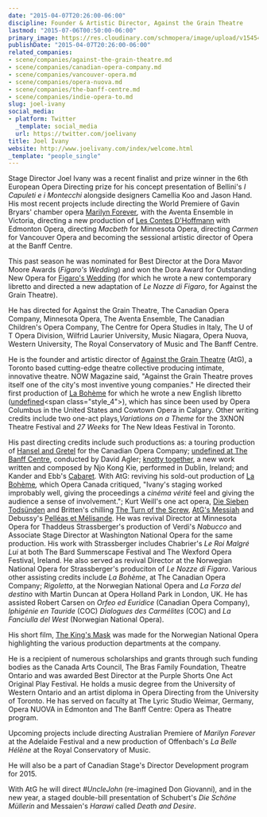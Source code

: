 ```yaml
---
date: "2015-04-07T20:26:00-06:00"
discipline: Founder & Artistic Director, Against the Grain Theatre
lastmod: "2015-07-06T00:50:00-06:00"
primary_image: https://res.cloudinary.com/schmopera/image/upload/v1545409169/media/webhook-uploads/1436165401904/image1.JPG.JPG
publishDate: "2015-04-07T20:26:00-06:00"
related_companies:
- scene/companies/against-the-grain-theatre.md
- scene/companies/canadian-opera-company.md
- scene/companies/vancouver-opera.md
- scene/companies/opera-nuova.md
- scene/companies/the-banff-centre.md
- scene/companies/indie-opera-to.md
slug: joel-ivany
social_media:
- platform: Twitter
  _template: social_media
  url: https://twitter.com/joelivany
title: Joel Ivany
website: http://www.joelivany.com/index/welcome.html
_template: "people_single"
---
```


Stage Director Joel Ivany was a recent finalist and prize winner in the 6th European Opera Directing prize for his concept presentation of Bellini's _I Capuleti e i Montecchi_ alongside designers Camellia Koo and Jason Hand. His most recent projects include directing the World Premiere of Gavin Bryars' chamber opera [Marilyn Forever](http://www.joelivany.com/index/Marilyn_Forever.html "Marilyn_Forever.html")_,_ with the Aventa Ensemble in Victoria, directing a new production of [Les Contes D'Hoffmann](http://www.joelivany.com/index/contes_dhoffmann.html "contes_dhoffmann.html") with Edmonton Opera, directing _Macbeth_ for Minnesota Opera, directing _Carmen_ for Vancouver Opera and becoming the sessional artistic director of Opera at the Banff Centre.  

This past season he was nominated for Best Director at the Dora Mavor Moore Awards (_Figaro's Wedding_) and won the Dora Award for Outstanding New Opera for [Figaro's Wedding](http://www.againstthegraintheatre.com/shows/figaro "http://www.againstthegraintheatre.com/shows/figaro") (for which he wrote a new contemporary libretto and directed a new adaptation of _Le Nozze di Figaro_, for Against the Grain Theatre).

He has directed for Against the Grain Theatre, The Canadian Opera Company, Minnesota Opera, The Aventa Ensemble, The Canadian Children's Opera Company, The Centre for Opera Studies in Italy, The U of T Opera Division, Wilfrid Laurier University, Music Niagara, Opera Nuova, Western University, The Royal Conservatory of Music and The Banff Centre.  

<span class="style_2">He is the founder and artistic director of </span>[Against the Grain Theatre](http://www.againstthegraintheatre.com/ "http://www.againstthegraintheatre.com") (AtG), a Toronto based cutting-edge theatre collective producing intimate, innovative theatre. NOW Magazine said<span class="style_3">, "Against the Grain Theatre proves itself one of the city's most inventive young companies." He directed their first</span> production of [La Bohème](http://www.againstthegraintheatre.com/index/La_Boheme.html "http://www.againstthegraintheatre.com/index/La_Boheme.html") for which he wrote a new English libretto <span class="style_4">(</span>[undefined](http://www.againstthegraintheatre.com/ "http://www.againstthegraintheatre.com")<span class="style_4">), which has since been used by Opera Columbus in the United States and Cowtown Opera in Calgary. </span>Other writing credits include two one-act plays,_Variations on a Theme_ for the 3XNON Theatre Festival and _27 Weeks_ for The New Ideas Festival in Toronto.  

His past directing credits include such productions as: a touring production of [Hansel and Gretel](http://www.joelivany.com/index/UncleJohn.html "UncleJohn.html") for the Canadian Opera Company; [undefined at The Banff Centre](http://www.joelivany.com/index/cosi_fan_tutte.html "cosi_fan_tutte.html"), conducted by David Agler; [knotty together](http://www.joelivany.com/index/Carmen.html "Carmen.html"), a new work written and composed by Njo Kong Kie, performed in Dublin, Ireland; and Kander and Ebb's [Cabaret](http://www.joelivany.com/index/AtGs_Messiah.html "AtGs_Messiah.html")_._ With AtG: reviving his sold-out production of [La Bohème](http://www.joelivany.com/index/la_boheme-remount.html "la_boheme-remount.html")_,_ which Opera Canada critiqued, "Ivany's staging worked improbably well, giving the proceedings a _cinéma vérité_ feel and giving the audience a sense of involvement."; Kurt Weill's one act opera, [Die Sieben Todsünden](http://www.joelivany.com/index/the_7_deadly_sins.html "the_7_deadly_sins.html") and Britten's chilling [The Turn of the Screw](http://www.joelivany.com/index/turn_of_the_screw.html "turn_of_the_screw.html"), [AtG's Messiah](http://www.joelivany.com/index/AtGs_Messiah.html "AtGs_Messiah.html") and Debussy's [Pelléas et Mélisande](http://www.joelivany.com/index/pelleas_et_melisande.html "pelleas_et_melisande.html")_._ He was revival Director at Minnesota Opera for Thaddeus Strassberger's production of Verdi's _Nabucco_ and Associate Stage Director at Washington National Opera for the same production. His work with Strassberger includes Chabrier's _Le Roi Malgré Lui_ at both The Bard Summerscape Festival and The Wexford Opera Festival, Ireland. He also served as revival Director at the Norwegian National Opera for Strassberger's produciton of _Le Nozze di Figaro_. Various other assisting credits include _La Bohème_, at The Canadian Opera Company; _Rigoletto_, at the Norwegian National Opera and _La Forza del destino_ with Martin Duncan at Opera Holland Park in London, UK. He has assisted Robert Carsen on _Orfeo ed Euridice_ (Canadian Opera Company), _Iphigénie en Tauride_ (COC) _Dialogues des Carmélites_ (COC) and _La Fanciulla del West_ (Norwegian National Opera).

His short film, [The King's Mask](https://vimeo.com/73017619 "https://vimeo.com/73017619") was made for the Norwegian National Opera highlighting the various production departments at the company.  

He is a recipient of numerous scholarships and grants through such funding bodies as the Canada Arts Council, The Bras Family Foundation, Theatre Ontario and was awarded Best Director at the Purple Shorts One Act Original Play Festival. He holds a music degree from the University of Western Ontario and an artist diploma in Opera Directing from the University of Toronto. He has served on faculty at The Lyric Studio Weimar, Germany, Opera NUOVA in Edmonton and The Banff Centre: Opera as Theatre program.  

Upcoming projects include directing Australian Premiere of _Marilyn Forever_ at the Adelaide Festival and a new production of Offenbach's _La Belle Hélène_ at the Royal Conservatory of Music.  

He will also be a part of Canadian Stage's Director Development program for 2015.  

With AtG he will direct _#UncleJohn_ (re-imagined Don Giovanni)_,_ and in the new year, a staged double-bill presentation of Schubert's _Die Schöne Müllerin_ and Messaien's _Harawi_ called _Death and Desire_.
